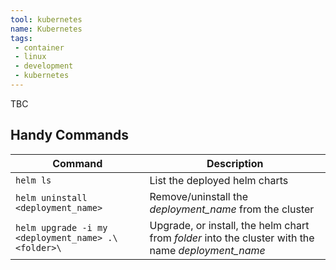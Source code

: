 ```yaml
---
tool: kubernetes
name: Kubernetes
tags:
 - container
 - linux
 - development
 - kubernetes
--- 
```


TBC
<!--more-->

## Handy Commands

| Command | Description |
| --- | --- |
| `helm ls` | List the deployed helm charts |
| `helm uninstall <deployment_name>` | Remove/uninstall the *deployment_name* from the cluster |
| `helm upgrade -i my <deployment_name> .\<folder>\` | Upgrade, or install, the helm chart from *folder* into the cluster with the name *deployment_name* |

